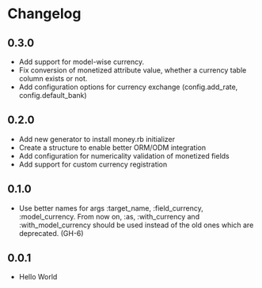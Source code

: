 # Changelog

## 0.3.0

- Add support for model-wise currency.
- Fix conversion of monetized attribute value, whether a currency
  table column exists or not.
- Add configuration options for currency exchange (config.add_rate,
  config.default_bank)

## 0.2.0

- Add new generator to install money.rb initializer
- Create a structure to enable better ORM/ODM integration
- Add configuration for numericality validation of monetized fields
- Add support for custom currency registration

## 0.1.0

- Use better names for args :target_name, :field_currency,
  :model_currency. From now on, :as, :with_currency and :with_model_currency should
  be used instead of the old ones which are deprecated. (GH-6)

## 0.0.1

- Hello World

